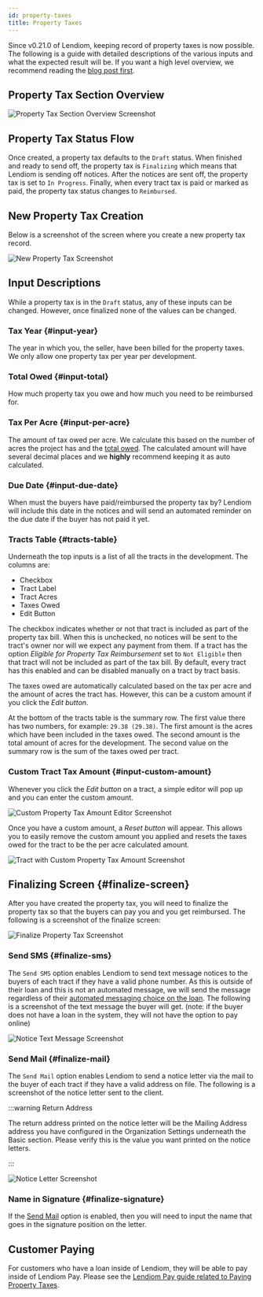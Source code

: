 ```yaml
---
id: property-taxes
title: Property Taxes
---
```


Since v0.21.0 of Lendiom, keeping record of property taxes is now possible. The following is a guide with detailed descriptions of the various inputs and what the expected result will be. If you want a high level overview, we recommend reading the [blog post first](../../../blog/property-tax).

## Property Tax Section Overview

![Property Tax Section Overview Screenshot](/img/docs/app/guides/property-tax/property-tax-overview.png)

## Property Tax Status Flow

Once created, a property tax defaults to the `Draft` status. When finished and ready to send off, the property tax is `Finalizing` which means that Lendiom is sending off notices. After the notices are sent off, the property tax is set to `In Progress`. Finally, when every tract tax is paid or marked as paid, the property tax status changes to `Reimbursed`.

## New Property Tax Creation

Below is a screenshot of the screen where you create a new property tax record.

![New Property Tax Screenshot](/img/docs/app/guides/property-tax/new-property-tax-example.png)

## Input Descriptions
While a property tax is in the `Draft` status, any of these inputs can be changed. However, once finalized none of the values can be changed.

### Tax Year {#input-year}
The year in which you, the seller, have been billed for the property taxes. We only allow one property tax per year per development.

### Total Owed {#input-total}
How much property tax you owe and how much you need to be reimbursed for.

### Tax Per Acre {#input-per-acre}
The amount of tax owed per acre. We calculate this based on the number of acres the project has and the [total owed](#input-total). The calculated amount will have several decimal places and we **highly** recommend keeping it as auto calculated.

### Due Date {#input-due-date}
When must the buyers have paid/reimbursed the property tax by? Lendiom will include this date in the notices and will send an automated reminder on the due date if the buyer has not paid it yet.


### Tracts Table {#tracts-table}
Underneath the top inputs is a list of all the tracts in the development. The columns are:

* Checkbox
* Tract Label
* Tract Acres
* Taxes Owed
* Edit Button

The checkbox indicates whether or not that tract is included as part of the property tax bill. When this is unchecked, no notices will be sent to the tract's owner nor will we expect any payment from them. If a tract has the option *Eligible for Property Tax Reimbursement* set to `Not Eligible` then that tract will not be included as part of the tax bill. By default, every tract has this enabled and can be disabled manually on a tract by tract basis.

The taxes owed are automatically calculated based on the tax per acre and the amount of acres the tract has. However, this can be a custom amount if you click the *Edit button*.

At the bottom of the tracts table is the summary row. The first value there has two numbers, for example: `29.38 (29.38)`. The first amount is the acres which have been included in the taxes owed. The second amount is the total amount of acres for the development. The second value on the summary row is the sum of the taxes owed per tract.

### Custom Tract Tax Amount {#input-custom-amount}
Whenever you click the *Edit button* on a tract, a simple editor will pop up and you can enter the custom amount.

![Custom Property Tax Amount Editor Screenshot](/img/docs/app/guides/property-tax/custom-amount-editor.png)

Once you have a custom amount, a *Reset button* will appear. This allows you to easily remove the custom amount you applied and resets the taxes owed for the tract to be the per acre calculated amount.

![Tract with Custom Property Tax Amount Screenshot](/img/docs/app/guides/property-tax/tract-with-custom-amount.png)

## Finalizing Screen {#finalize-screen}
After you have created the property tax, you will need to finalize the property tax so that the buyers can pay you and you get reimbursed. The following is a screenshot of the finalize screen:

![Finalize Property Tax Screenshot](/img/docs/app/guides/property-tax/finalize-screen.png)

### Send SMS {#finalize-sms}
The `Send SMS` option enables Lendiom to send text message notices to the buyers of each tract if they have a valid phone number. As this is outside of their loan and this is not an automated message, we will send the message regardless of their [automated messaging choice on the loan](./creating-a-loan#step4). The following is a screenshot of the text message the buyer will get. (note: if the buyer does not have a loan in the system, they will not have the option to pay online)

![Notice Text Message Screenshot](/img/docs/app/guides/property-tax/notice-text-message.jpeg)

### Send Mail {#finalize-mail}
The `Send Mail` option enables Lendiom to send a notice letter via the mail to the buyer of each tract if they have a valid address on file. The following is a screenshot of the notice letter sent to the client.

:::warning Return Address

The return address printed on the notice letter will be the Mailing Address address you have configured in the Organization Settings underneath the Basic section. Please verify this is the value you want printed on the notice letters.

:::

![Notice Letter Screenshot](/img/docs/app/guides/property-tax/notice-letter-rendered.png)

### Name in Signature {#finalize-signature}
If the [Send Mail](#finalize-mail) option is enabled, then you will need to input the name that goes in the signature position on the letter.


## Customer Paying
For customers who have a loan inside of Lendiom, they will be able to pay inside of Lendiom Pay. Please see the [Lendiom Pay guide related to Paying Property Taxes](../../pay/guides/paying-property-taxes).
